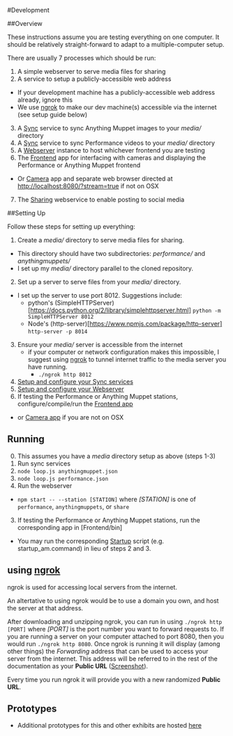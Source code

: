 
#Development

##Overview

These instructions assume you are testing everything on one computer. It should be relatively straight-forward to adapt to a multiple-computer setup.

There are usually 7 processes which should be run:

1. A simple webserver to serve media files for sharing
2. A service to setup a publicly-accessible web address 
  - If your development machine has a publicly-accessible web address already, ignore this
  - We use [ngrok](https://ngrok.com/) to make our dev machine(s) accessible via the internet (see setup guide below)
3. A [Sync](Sync/) service to sync Anything Muppet images to your _media/_ directory
4. A [Sync](Sync/) service to sync Performance videos to your _media/_ directory
5. A [Webserver](Webserver/) instance to host whichever frontend you are testing
6. The [Frontend](Frontend/) app for interfacing with cameras and displaying the Performance or Anything Muppet frontend
  - Or [Camera](Camera/) app and separate web browser directed at [http://localhost:8080/?stream=true]() if not on OSX
7. The [Sharing](Sharing/) webservice to enable posting to social media

##Setting Up

Follow these steps for setting up everything:

1. Create a _media/_ directory to serve media files for sharing.
  - This directory should have two subdirectories: _performance/_ and _anythingmuppets/_
  - I set up my _media/_ directory parallel to the cloned repository.
2. Set up a server to serve files from your _media/_ directory.
  - I set up the server to use port 8012. Suggestions include:
    * python&apos;s (SimpleHTTPServer)[https://docs.python.org/2/library/simplehttpserver.html] `python -m SimpleHTTPServer 8012`
    * Node&apos;s (http-server)[https://www.npmjs.com/package/http-server] `http-server -p 8014`
3. Ensure your _media/_ server is accessible from the internet
    * if your computer or network configuration makes this impossible, I suggest using [ngrok](#using-ngrok) to tunnel internet traffic to the media server you have running.
        - `./ngrok http 8012`
4. [Setup and configure your Sync services](Sync/README.md#configure)
5. [Setup and configure your Webserver](Webserver/README.md#configure)
6. If testing the Performance or Anything Muppet stations, configure/compile/run the [Frontend app](Frontend/)
  - or [Camera app](Camera/) if you are not on OSX

## Running

0. This assumes you have a _media_ directory setup as above (steps 1-3)
1. Run sync services
  1. `node loop.js anythingmuppet.json`
  2. `node loop.js performance.json`
2. Run the webserver
  - `npm start -- --station [STATION]` where _[STATION]_ is one of `performance`, `anythingmuppets`, or `share`
3. If testing the Performance or Anything Muppet stations, run the corresponding app in [Frontend/bin]
  - You may run the corresponding [Startup](Startup/) script (e.g. startup_am.command) in lieu of steps 2 and 3.

## using [ngrok](https://ngrok.com/)

ngrok is used for accessing local servers from the internet. 

An altertative to using ngrok would be to use a domain you own, 
and host the server at that address.

After downloading and unzipping ngrok, you can run in using 
`./ngrok http [PORT]` where _[PORT]_ is the port number you want to forward 
requests to. If you are running a server on your computer attached to port 
8080, then you would run `./ngrok http 8080`. Once ngrok is running it will 
display (among other things) the _Forwarding_ address that can be used to 
access your server from the internet. This address will be referred to in the 
rest of the documentation as your **Public URL** ([Screenshot](ngrok.png)).

Every time you run ngrok it will provide you with a new randomized 
**Public URL**.

## Prototypes
* Additional prototypes for this and other exhibits are hosted [here](https://github.com/wearecollins/MMI-Prototypes.git)
